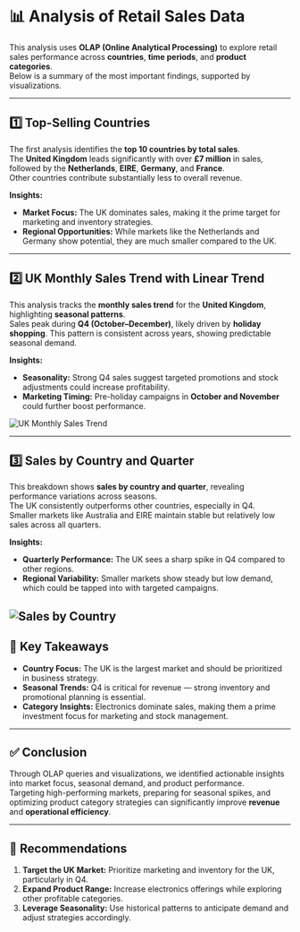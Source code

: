 # 📊 Analysis of Retail Sales Data

This analysis uses **OLAP (Online Analytical Processing)** to explore retail sales performance across **countries**, **time periods**, and **product categories**.  
Below is a summary of the most important findings, supported by visualizations.

---

## 1️⃣ Top-Selling Countries

The first analysis identifies the **top 10 countries by total sales**.  
The **United Kingdom** leads significantly with over **£7 million** in sales, followed by the **Netherlands**, **EIRE**, **Germany**, and **France**.  
Other countries contribute substantially less to overall revenue.

**Insights:**
- **Market Focus:** The UK dominates sales, making it the prime target for marketing and inventory strategies.
- **Regional Opportunities:** While markets like the Netherlands and Germany show potential, they are much smaller compared to the UK.

---

## 2️⃣ UK Monthly Sales Trend with Linear Trend

This analysis tracks the **monthly sales trend** for the **United Kingdom**, highlighting **seasonal patterns**.  
Sales peak during **Q4 (October–December)**, likely driven by **holiday shopping**. This pattern is consistent across years, showing predictable seasonal demand.

**Insights:**
- **Seasonality:** Strong Q4 sales suggest targeted promotions and stock adjustments could increase profitability.
- **Marketing Timing:** Pre-holiday campaigns in **October and November** could further boost performance.

![UK Monthly Sales Trend](visualizations/uk_monthly_sales_trend.png)

---

## 3️⃣ Sales by Country and Quarter

This breakdown shows **sales by country and quarter**, revealing performance variations across seasons.  
The UK consistently outperforms other countries, especially in Q4.  
Smaller markets like Australia and EIRE maintain stable but relatively low sales across all quarters.

**Insights:**
- **Quarterly Performance:** The UK sees a sharp spike in Q4 compared to other regions.
- **Regional Variability:** Smaller markets show steady but low demand, which could be tapped into with targeted campaigns.

![Sales by Country](visualization/sales_by_country.png)
---

## 📌 Key Takeaways

- **Country Focus:** The UK is the largest market and should be prioritized in business strategy.  
- **Seasonal Trends:** Q4 is critical for revenue — strong inventory and promotional planning is essential.  
- **Category Insights:** Electronics dominate sales, making them a prime investment focus for marketing and stock management.  

---

## ✅ Conclusion

Through OLAP queries and visualizations, we identified actionable insights into market focus, seasonal demand, and product performance.  
Targeting high-performing markets, preparing for seasonal spikes, and optimizing product category strategies can significantly improve **revenue** and **operational efficiency**.

---

## 📢 Recommendations

1. **Target the UK Market:** Prioritize marketing and inventory for the UK, particularly in Q4.  
2. **Expand Product Range:** Increase electronics offerings while exploring other profitable categories.  
3. **Leverage Seasonality:** Use historical patterns to anticipate demand and adjust strategies accordingly.  

